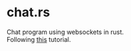 # chat.rs
Chat program using websockets in rust.  
Following [this](https://nbaksalyar.github.io/2015/07/10/writing-chat-in-rust.html#event-loop) tutorial.
